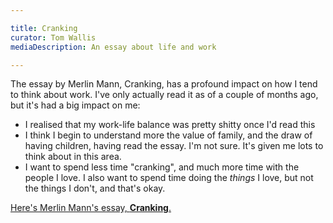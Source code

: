 ```yaml
---

title: Cranking
curator: Tom Wallis
mediaDescription: An essay about life and work

---
```


The essay by Merlin Mann, Cranking, has a profound impact on how I tend to think about work. I've only actually read it as of a couple of months ago, but it's had a big impact on me:

* I realised that my work-life balance was pretty shitty once I'd read this
* I think I begin to understand more the value of family, and the draw of having children, having read the essay. I'm not sure. It's given me lots to think about in this area.
* I want to spend less time "cranking", and much more time with the people I love. I also want to spend time doing the *things* I love, but not the things I don't, and that's okay.

[Here's Merlin Mann's essay, **Cranking**.](http://www.43folders.com/2011/04/22/cranking)
